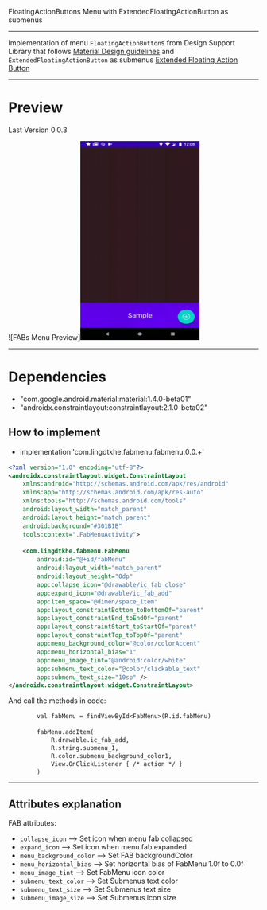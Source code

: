 FloatingActionButtons Menu with ExtendedFloatingActionButton as submenus
___________________________________________________
Implementation of menu `FloatingActionButton`s from Design Support Library that follows [Material Design guidelines](https://material.io/guidelines/components/buttons-floating-action-button.html#buttons-floating-action-button-transitions)
and  `ExtendedFloatingActionButton` as submenus  [Extended Floating Action Button](https://material.io/develop/android/components/extended-floating-action-button/)
___________________________________________________

# Preview
Last Version 0.0.3

![FABs Menu Preview]<img src="https://github.com/wlTrunks/FabMenu/raw/master/preview/fab_menu.gif" width="240px" height="400px" />

___________________________________________________

# Dependencies
*   "com.google.android.material:material:1.4.0-beta01"
*   "androidx.constraintlayout:constraintlayout:2.1.0-beta02"

## How to implement
*   implementation 'com.lingdtkhe.fabmenu:fabmenu:0.0.+'


```xml
<?xml version="1.0" encoding="utf-8"?>
<androidx.constraintlayout.widget.ConstraintLayout
    xmlns:android="http://schemas.android.com/apk/res/android"
    xmlns:app="http://schemas.android.com/apk/res-auto"
    xmlns:tools="http://schemas.android.com/tools"
    android:layout_width="match_parent"
    android:layout_height="match_parent"
    android:background="#301B1B"
    tools:context=".FabMenuActivity">

    <com.lingdtkhe.fabmenu.FabMenu
        android:id="@+id/fabMenu"
        android:layout_width="match_parent"
        android:layout_height="0dp"
        app:collapse_icon="@drawable/ic_fab_close"
        app:expand_icon="@drawable/ic_fab_add"
        app:item_space="@dimen/space_item"
        app:layout_constraintBottom_toBottomOf="parent"
        app:layout_constraintEnd_toEndOf="parent"
        app:layout_constraintStart_toStartOf="parent"
        app:layout_constraintTop_toTopOf="parent"
        app:menu_background_color="@color/colorAccent"
        app:menu_horizontal_bias="1"
        app:menu_image_tint="@android:color/white"
        app:submenu_text_color="@color/clickable_text"
        app:submenu_text_size="10sp" />
</androidx.constraintlayout.widget.ConstraintLayout>
```

And call the methods in code:
```
        val fabMenu = findViewById<FabMenu>(R.id.fabMenu)

        fabMenu.addItem(
            R.drawable.ic_fab_add,
            R.string.submenu_1,
            R.color.submenu_background_color1,
            View.OnClickListener { /* action */ }
        )
```
___________________________________________________
## Attributes explanation

FAB attributes:
* `collapse_icon` --> Set icon when menu fab collapsed
* `expand_icon` --> Set icon when menu fab expanded
* `menu_background_color` --> Set FAB backgroundColor
* `menu_horizontal_bias` --> Set horizontal bias of FabMenu 1.0f to 0.0f
* `menu_image_tint` --> Set FabMenu icon color
* `submenu_text_color` --> Set Submenus text color
* `submenu_text_size` --> Set Submenus text size
* `submenu_image_size` --> Set Submenus icon size
